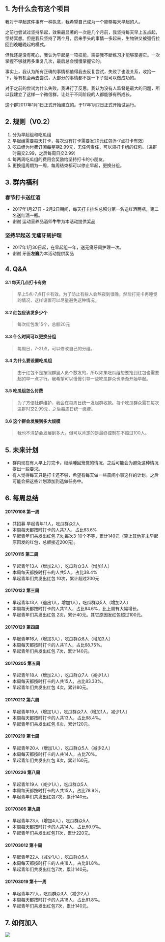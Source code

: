 
## 1. 为什么会有这个项目
我对于早起这件事有一种执念，我希望自己成为一个能够每天早起的人。

之前也尝试过坚持早起，效果最显著的一次是几个月前，我坚持每天早上五点起，坚持冥想。但是我只坚持了两个月，后来手头的事情一多起来，生物钟又被强行拉回到晚睡晚起的模式。

但我还是没有死心，我认为早起是一项技能，需要我不断练习才能够掌握它。一次掌握不够就再多重复几次，最后总会慢慢掌握它的。

事实上，我认为所有正确的事情都值得我去反复尝试，失败了也没关系，收拾一下，等有机会再去尝试，大部分的事情都不是一下子就可以做成功的。

对于之前的尝试为什么失败，我进行了反思。我认为没有人监督是最大的问题，所以我建立了这样一个微信群，让处于不同阶段的人都能够有所成长。

这个群2017年1月1日正式开始建立的。于17年1月2日正式开始试运行。



## 2. 规则（V0.2）
1. 分为早起组和吃瓜组
2. 早起组需要每天打卡，每次没有打卡需要发20元红包(5-7点打卡有效)
3. 吃瓜组为付费订阅每星期2.99元，无任何责任，可以领打卡组的红包。（进群时需交2.99，之后每周日交2.99）
4. 每两周吃瓜组的费用会奖励给坚持打卡的小朋友。
5. 更换组周期为一周，每周结束都可以停止早起，更换分组。

## 3. 群内福利

### 春节打卡送红酒
* 2017年1月27日 - 2月2日期间，每天打卡排名总积分第一名送红酒两瓶，第二名送红酒一瓶。
* 谢谢 运动营养品酒师**牛牛**为本活动提供奖品

### 坚持早起送 无痛牙周护理
* 2017年1月30日起，在早起组一年，送无痛牙周护理一次。
* 谢谢 牙医**左巍**为本活动提供奖品


## 4. Q&A


#### 3.1 每天几点打卡有效
> 早上5点-7点打卡有效。为了防止有些人会熬夜到很晚，然后打完卡再睡觉的情况，这样设置可以尽量避免这种情况。

#### 3.2 红包应该发多少个
> 每次红包发15个，总额20元

#### 3.3 什么时间可以更换分组
> 每周日，7-21点，可以修改自己的分组。

#### 3.4 为什么要设置吃瓜组
> 由于红包不是按照群里人员个数发的，所以如果吃瓜组想要抢到红包也需要起的早一点才行。我希望可以慢慢引导一些吃瓜群众也渐渐开始早起。

#### 3.5 吃瓜组怎么付费
> 为了方便社群维护，我会在每周日统一发起群收款。每个吃瓜群众需在每次进群时交2.99元，之后每周日统一缴费。

#### 3.6 这个群会发展到多大规模
> 我也不清楚会发展到多大，但可以肯定的是最终控制在不超过100人。


## 5. 未来计划
* 群内现在有人早上打完卡，继续睡回笼觉的情况，之后可能会为避免这种情况提出一些要求。
* 有人觉得每天只是打卡还不够，希望有每天做一些晨间小事这样的计划。之后可能会把这些计划添加到选做任务中。

## 6. 每周总结

#### 20170108 第一周
* 共招募 早起青年11人，吃瓜群众2人
* 本周每天都按时打卡的人共7人，占比63.6%
* 早起青年们共发出红包 7次,每次3-10个不等，累计140元（算上其他非未早起原因发的红包，总额接近200元)。

#### 20170115 第二周
* 早起青年13人（增加2人），吃瓜群众3人（增加1人）
* 本周每天都按时打卡的人共5人，占比38.4%
* 早起青年们共发出红包 10次，累计超过200元

#### 20170122 第三周
* 早起青年13人（退出1人，增加1人），吃瓜群众5人（增加2人）
* 本周每天都按时打卡的人共11人，占比84.6%，比上周有大幅增长。
* 早起青年们共发出红包 2次，累计40元。其它原因发红包超过100元。

#### 20170129 第四周
* 早起青年16人（增加3人），吃瓜群众8人（增加3人）
* 本周每天都按时打卡的人共11人，占比68.75%。
* 早起青年们共发出红包 7次，累计140元。

#### 20170205 第五周
* 早起青年18人（增加2人），吃瓜群众7人（减少1人）
* 本周每天都按时打卡的人共15人，占比83.33%。
* 早起青年们共发出红包 4次，累计80元。

#### 20170212 第六周
* 早起青年19人（增加1人），吃瓜群众7人（增加1人，减少1人）
* 本周每天都按时打卡的人共13人，占比68.4%。
* 早起青年们共发出红包 6次，累计120元。

#### 20170219 第七周
* 早起青年20人（增加1人），吃瓜群众5人（减少2人）
* 本周每天都按时打卡的人共14人，占比70%。
* 早起青年们共发出红包 8次，累计160元。

#### 20170226 第八周
* 早起青年19人（减少1人），吃瓜群众5人
* 本周每天都按时打卡的人共15人，占比78.9%。
* 早起青年们共发出红包7次，累计140元。

#### 20170305 第九周
* 早起青年23人（增加4人），吃瓜群众5人
* 本周每天都按时打卡的人共14人，占比60.9%。
* 早起青年们共发出红包11次，累计220元。

#### 201703012 第十周
* 早起青年22人（减少1人），吃瓜群众5人
* 本周每天都按时打卡的人共18人，占比81.8%。
* 早起青年们共发出红包7次，累计140元。

#### 201703019 第十一周
* 早起青年22人，吃瓜群众3人（减少2人）
* 本周每天都按时打卡的人共18人，占比81.8%。
* 早起青年们共发出红包7次，累计140元。


## 7. 如何加入
![](http://wangwanggame.com/morning/Wechat.jpeg)





